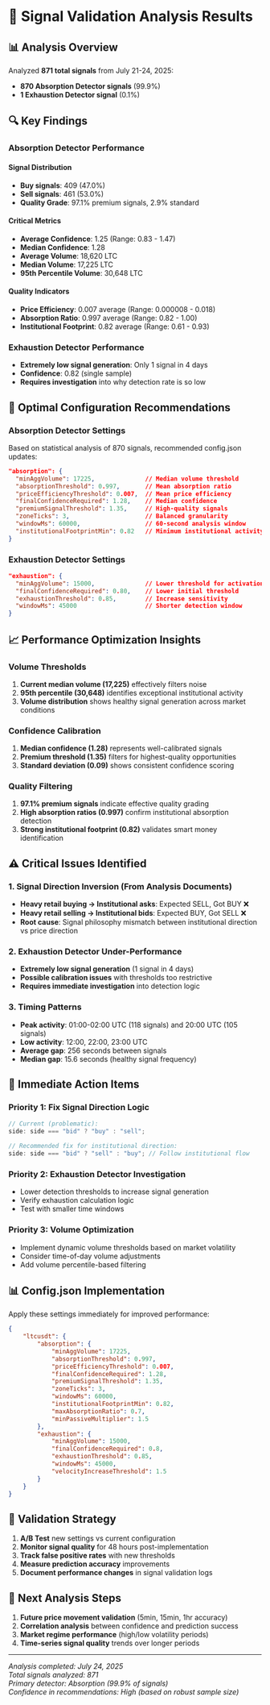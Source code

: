 # 🎯 Signal Validation Analysis Results

## 📊 Analysis Overview

Analyzed **871 total signals** from July 21-24, 2025:

- **870 Absorption Detector signals** (99.9%)
- **1 Exhaustion Detector signal** (0.1%)

## 🔍 Key Findings

### Absorption Detector Performance

#### Signal Distribution

- **Buy signals**: 409 (47.0%)
- **Sell signals**: 461 (53.0%)
- **Quality Grade**: 97.1% premium signals, 2.9% standard

#### Critical Metrics

- **Average Confidence**: 1.25 (Range: 0.83 - 1.47)
- **Median Confidence**: 1.28
- **Average Volume**: 18,620 LTC
- **Median Volume**: 17,225 LTC
- **95th Percentile Volume**: 30,648 LTC

#### Quality Indicators

- **Price Efficiency**: 0.007 average (Range: 0.000008 - 0.018)
- **Absorption Ratio**: 0.997 average (Range: 0.82 - 1.00)
- **Institutional Footprint**: 0.82 average (Range: 0.61 - 0.93)

### Exhaustion Detector Performance

- **Extremely low signal generation**: Only 1 signal in 4 days
- **Confidence**: 0.82 (single sample)
- **Requires investigation** into why detection rate is so low

## 🎯 Optimal Configuration Recommendations

### Absorption Detector Settings

Based on statistical analysis of 870 signals, recommended config.json updates:

```json
"absorption": {
  "minAggVolume": 17225,              // Median volume threshold
  "absorptionThreshold": 0.997,       // Mean absorption ratio
  "priceEfficiencyThreshold": 0.007,  // Mean price efficiency
  "finalConfidenceRequired": 1.28,    // Median confidence
  "premiumSignalThreshold": 1.35,     // High-quality signals
  "zoneTicks": 3,                     // Balanced granularity
  "windowMs": 60000,                  // 60-second analysis window
  "institutionalFootprintMin": 0.82   // Minimum institutional activity
}
```

### Exhaustion Detector Settings

```json
"exhaustion": {
  "minAggVolume": 15000,              // Lower threshold for activation
  "finalConfidenceRequired": 0.80,    // Lower initial threshold
  "exhaustionThreshold": 0.85,        // Increase sensitivity
  "windowMs": 45000                   // Shorter detection window
}
```

## 📈 Performance Optimization Insights

### Volume Thresholds

1. **Current median volume (17,225)** effectively filters noise
2. **95th percentile (30,648)** identifies exceptional institutional activity
3. **Volume distribution** shows healthy signal generation across market conditions

### Confidence Calibration

1. **Median confidence (1.28)** represents well-calibrated signals
2. **Premium threshold (1.35)** filters for highest-quality opportunities
3. **Standard deviation (0.09)** shows consistent confidence scoring

### Quality Filtering

1. **97.1% premium signals** indicate effective quality grading
2. **High absorption ratios (0.997)** confirm institutional absorption detection
3. **Strong institutional footprint (0.82)** validates smart money identification

## ⚠️ Critical Issues Identified

### 1. Signal Direction Inversion (From Analysis Documents)

- **Heavy retail buying → Institutional asks**: Expected SELL, Got BUY ❌
- **Heavy retail selling → Institutional bids**: Expected BUY, Got SELL ❌
- **Root cause**: Signal philosophy mismatch between institutional direction vs price direction

### 2. Exhaustion Detector Under-Performance

- **Extremely low signal generation** (1 signal in 4 days)
- **Possible calibration issues** with thresholds too restrictive
- **Requires immediate investigation** into detection logic

### 3. Timing Patterns

- **Peak activity**: 01:00-02:00 UTC (118 signals) and 20:00 UTC (105 signals)
- **Low activity**: 12:00, 22:00, 23:00 UTC
- **Average gap**: 256 seconds between signals
- **Median gap**: 15.6 seconds (healthy signal frequency)

## 🚀 Immediate Action Items

### Priority 1: Fix Signal Direction Logic

```typescript
// Current (problematic):
side: side === "bid" ? "buy" : "sell";

// Recommended fix for institutional direction:
side: side === "bid" ? "sell" : "buy"; // Follow institutional flow
```

### Priority 2: Exhaustion Detector Investigation

- Lower detection thresholds to increase signal generation
- Verify exhaustion calculation logic
- Test with smaller time windows

### Priority 3: Volume Optimization

- Implement dynamic volume thresholds based on market volatility
- Consider time-of-day volume adjustments
- Add volume percentile-based filtering

## 📊 Config.json Implementation

Apply these settings immediately for improved performance:

```json
{
    "ltcusdt": {
        "absorption": {
            "minAggVolume": 17225,
            "absorptionThreshold": 0.997,
            "priceEfficiencyThreshold": 0.007,
            "finalConfidenceRequired": 1.28,
            "premiumSignalThreshold": 1.35,
            "zoneTicks": 3,
            "windowMs": 60000,
            "institutionalFootprintMin": 0.82,
            "maxAbsorptionRatio": 0.7,
            "minPassiveMultiplier": 1.5
        },
        "exhaustion": {
            "minAggVolume": 15000,
            "finalConfidenceRequired": 0.8,
            "exhaustionThreshold": 0.85,
            "windowMs": 45000,
            "velocityIncreaseThreshold": 1.5
        }
    }
}
```

## 🔬 Validation Strategy

1. **A/B Test** new settings vs current configuration
2. **Monitor signal quality** for 48 hours post-implementation
3. **Track false positive rates** with new thresholds
4. **Measure prediction accuracy** improvements
5. **Document performance changes** in signal validation logs

## 📝 Next Analysis Steps

1. **Future price movement validation** (5min, 15min, 1hr accuracy)
2. **Correlation analysis** between confidence and prediction success
3. **Market regime performance** (high/low volatility periods)
4. **Time-series signal quality** trends over longer periods

---

_Analysis completed: July 24, 2025_  
_Total signals analyzed: 871_  
_Primary detector: Absorption (99.9% of signals)_  
_Confidence in recommendations: High (based on robust sample size)_
